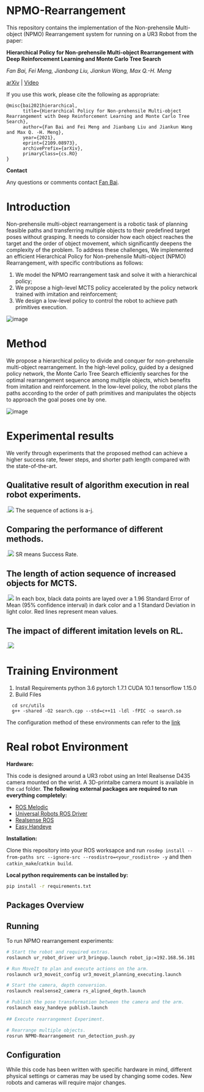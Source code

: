 # NPMO-Rearrangement
This repository contains the implementation of the Non-prehensile Multi-object (NPMO) Rearrangement system for running on a UR3 Robot from the paper:

**Hierarchical Policy for Non-prehensile Multi-object Rearrangement with Deep Reinforcement Learning and Monte Carlo Tree Search**

*Fan Bai, Fei Meng, Jianbang Liu, Jiankun Wang, Max Q.-H. Meng*

[arXiv](https://arxiv.org/abs/2109.08973) | [Video]()

If you use this work, please cite the following as appropriate:

```text
@misc{bai2021hierarchical,
      title={Hierarchical Policy for Non-prehensile Multi-object Rearrangement with Deep Reinforcement Learning and Monte Carlo Tree Search}, 
      author={Fan Bai and Fei Meng and Jianbang Liu and Jiankun Wang and Max Q. -H. Meng},
      year={2021},
      eprint={2109.08973},
      archivePrefix={arXiv},
      primaryClass={cs.RO}
}
```

**Contact**

Any questions or comments contact [Fan Bai](baifanxxx@gmail.com).


# Introduction
Non-prehensile multi-object rearrangement is a robotic task of planning feasible paths and transferring multiple objects to their predefined target poses without grasping. It needs to consider how each object reaches the target and the order of object movement, which significantly deepens the complexity of the problem. To address these challenges, We implemented an efficient Hierarchical Policy for Non-prehensile Multi-object (NPMO) Rearrangement, with specific contributions as follows:
1. We model the NPMO rearrangement task and solve it with a hierarchical policy;
2. We propose a high-level MCTS policy accelerated by the policy network trained with imitation and reinforcement;
3. We design a low-level policy to control the robot to achieve path primitives execution.

![image](https://github.com/baifanxxx/NPMO-Rearrangement/blob/main/figs/fig1.png)

# Method
We propose a hierarchical policy to divide and conquer for non-prehensile multi-object rearrangement. In the high-level policy, guided by a designed policy network, the Monte Carlo Tree Search efficiently searches for the optimal rearrangement sequence among multiple objects, which benefits from imitation and reinforcement. In the low-level policy, the robot plans the paths according to the order of path primitives and manipulates the objects to approach the goal poses one by one.

![image](https://github.com/baifanxxx/NPMO-Rearrangement/blob/main/figs/fig3_pipline.png)

# Experimental results
We verify through experiments that the proposed method can achieve a higher success rate, fewer steps, and shorter path length compared with the state-of-the-art.

## Qualitative result of algorithm execution in real robot experiments. 
.<img src="https://github.com/baifanxxx/NPMO-Rearrangement/blob/main/figs/real_exp.png"/>
The sequence of actions is a-j.

## Comparing the performance of different methods. 
.<img src="https://github.com/baifanxxx/NPMO-Rearrangement/blob/main/figs/results.png" />
SR means Success Rate.

## The length of action sequence of increased objects for MCTS. 
.<img src="https://github.com/baifanxxx/NPMO-Rearrangement/blob/main/figs/fig5.png"/>
In each box, black data points are layed over a 1.96 Standard Error of Mean (95% confidence interval) in dark color and a 1 Standard Deviation in light color. Red lines represent mean values.

## The impact of different imitation levels on RL.
.<img src="https://github.com/baifanxxx/NPMO-Rearrangement/blob/main/figs/IL_curve.png"/>

# Training Environment
1. Install Requirements
  python 3.6
  pytorch 1.7.1
  CUDA 10.1
  tensorflow 1.15.0
2. Build Files 
```
  cd src/utils
  g++ -shared -O2 search.cpp --std=c++11 -ldl -fPIC -o search.so
```
The configuration method of these environments can refer to the [link](https://github.com/HanqingWangAI/SceneMover)

# Real robot Environment

**Hardware:**

This code is designed around a UR3 robot using an Intel Realsense D435 camera mounted on the wrist. A 3D-printalbe camera mount is available in the `cad` folder. 
**The following external packages are required to run everything completely:**
* [ROS Melodic](http://wiki.ros.org/melodic/Installation)
* [Universal Robots ROS Driver](https://github.com/UniversalRobots/Universal_Robots_ROS_Driver)
* [Realsense ROS](https://github.com/IntelRealSense/realsense-ros#installation-instructions)
* [Easy Handeye](https://github.com/IFL-CAMP/easy_handeye)


**Installation:**

Clone this repository into your ROS worksapce and run `rosdep install --from-paths src --ignore-src --rosdistro=<your_rosdistro> -y` and then `catkin_make`/`catkin build`.

**Local python requirements can be installed by:**

```bash
pip install -r requirements.txt
```

## Packages Overview

## Running

To run NPMO rearrangement experiments:

```bash
# Start the robot and required extras.
roslaunch ur_robot_driver ur3_bringup.launch robot_ip:=192.168.56.101

# Run MoveIt to plan and execute actions on the arm.
roslaunch ur3_moveit_config ur3_moveit_planning_executing.launch

# Start the camera, depth conversion.
roslaunch realsense2_camera rs_aligned_depth.launch

# Publish the pose transformation between the camera and the arm.
roslaunch easy_handeye publish.launch
 
## Execute rearrangement Experiment.

# Rearrange multiple objects.
rosrun NPMO-Rearrangement run_detection_push.py

```


## Configuration

While this code has been written with specific hardware in mind, different physical settings or cameras may be used by changing some codes.
New robots and cameras will require major changes.


<!--  
>### Remark
>Part of the code in this project refers to [SceneMover](https://github.com/HanqingWangAI/SceneMover), if you use the code of this project, please refer to this project and >[SceneMover](https://github.com/HanqingWangAI/SceneMover)
--> 
